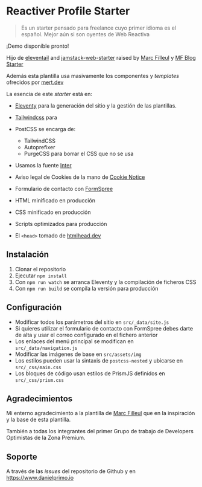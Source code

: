 # Reactiver Profile Starter

> Es un starter pensado para freelance cuyo primer idioma es el español. Mejor aún si son oyentes de Web Reactiva

¡Demo disponible pronto!

Hijo de [eleventail](https://github.com/philhawksworth/eleventail) and [jamstack-web-starter](https://github.com/scottishstoater/jamstack-web-starter) raised by [Marc Filleul](https://www.artisanweb.dev/) y [MF Blog Starter](https://github.com/marcfilleul/mf-blogstarter)

Además esta plantilla usa masivamente los componentes y *templates* ofrecidos por [mert.dev](https://mert.dev/tailwind-blocks/)

La esencia de este *starter* está en:

- [Eleventy](https://11ty.dev) para la generación del sitio y la gestión de las plantillas.
- [Tailwindcss](https://tailwindcss.com) para 

- PostCSS se encarga de:

  - TailwindCSS
  - Autoprefixer
  - PurgeCSS para borrar el CSS que no se usa

- Usamos la fuente [Inter](https://rsms.me/inter/)
- Aviso legal de Cookies de la mano de [Cookie Notice](https://github.com/AOEpeople/cookie-notice#readme)
- Formulario de contacto con [FormSpree](https://formspree.com)
- HTML minificado en producción
- CSS minificado en producción
- Scripts optimizados para producción
- El `<head>` tomado de [htmlhead.dev](https://htmlhead.dev)

## Instalación

1. Clonar el repositorio
2. Ejecutar `npm install`
3. Con `npm run watch` se arranca Eleventy y la compilación de ficheros CSS
4. Con `npm run build` se compila la versión para producción

## Configuración

- Modificar todos los parámetros del sitio en `src/_data/site.js`
- Si quieres utilizar el formulario de contacto con FormSpree debes darte de alta y usar el correo configurado en el fichero anterior
- Los enlaces del menú principal se modifican en `src/_data/navigation.js`
- Modificar las imágenes de base en `src/assets/img`
- Los estilos pueden usar la sintaxis de `postcss-nested` y ubicarse en `src/_css/main.css`
- Los bloques de código usan estilos de PrismJS definidos en `src/_css/prism.css`

## Agradecimientos

Mi enterno agradecimiento a la plantilla de [Marc Filleul](https://www.artisanweb.dev/) que en la inspiración y la base de esta plantilla.

También a todas los integrantes del primer Grupo de trabajo de Developers Optimistas de la Zona Premium.

## Soporte

A través de las *issues* del repositorio de Github y en https://www.danielprimo.io
